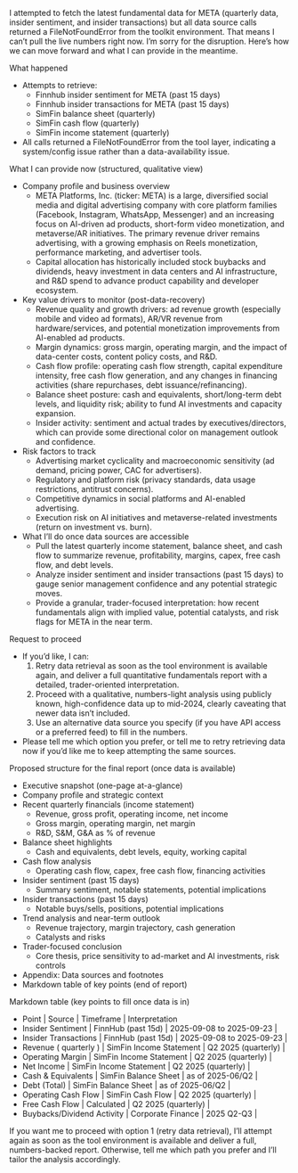 I attempted to fetch the latest fundamental data for META (quarterly data, insider sentiment, and insider transactions) but all data source calls returned a FileNotFoundError from the toolkit environment. That means I can’t pull the live numbers right now. I’m sorry for the disruption. Here’s how we can move forward and what I can provide in the meantime.

What happened
- Attempts to retrieve:
  - Finnhub insider sentiment for META (past 15 days)
  - Finnhub insider transactions for META (past 15 days)
  - SimFin balance sheet (quarterly)
  - SimFin cash flow (quarterly)
  - SimFin income statement (quarterly)
- All calls returned a FileNotFoundError from the tool layer, indicating a system/config issue rather than a data-availability issue.

What I can provide now (structured, qualitative view)
- Company profile and business overview
  - META Platforms, Inc. (ticker: META) is a large, diversified social media and digital advertising company with core platform families (Facebook, Instagram, WhatsApp, Messenger) and an increasing focus on AI-driven ad products, short-form video monetization, and metaverse/AR initiatives. The primary revenue driver remains advertising, with a growing emphasis on Reels monetization, performance marketing, and advertiser tools.
  - Capital allocation has historically included stock buybacks and dividends, heavy investment in data centers and AI infrastructure, and R&D spend to advance product capability and developer ecosystem.
- Key value drivers to monitor (post-data-recovery)
  - Revenue quality and growth drivers: ad revenue growth (especially mobile and video ad formats), AR/VR revenue from hardware/services, and potential monetization improvements from AI-enabled ad products.
  - Margin dynamics: gross margin, operating margin, and the impact of data-center costs, content policy costs, and R&D.
  - Cash flow profile: operating cash flow strength, capital expenditure intensity, free cash flow generation, and any changes in financing activities (share repurchases, debt issuance/refinancing).
  - Balance sheet posture: cash and equivalents, short/long-term debt levels, and liquidity risk; ability to fund AI investments and capacity expansion.
  - Insider activity: sentiment and actual trades by executives/directors, which can provide some directional color on management outlook and confidence.
- Risk factors to track
  - Advertising market cyclicality and macroeconomic sensitivity (ad demand, pricing power, CAC for advertisers).
  - Regulatory and platform risk (privacy standards, data usage restrictions, antitrust concerns).
  - Competitive dynamics in social platforms and AI-enabled advertising.
  - Execution risk on AI initiatives and metaverse-related investments (return on investment vs. burn).
- What I’ll do once data sources are accessible
  - Pull the latest quarterly income statement, balance sheet, and cash flow to summarize revenue, profitability, margins, capex, free cash flow, and debt levels.
  - Analyze insider sentiment and insider transactions (past 15 days) to gauge senior management confidence and any potential strategic moves.
  - Provide a granular, trader-focused interpretation: how recent fundamentals align with implied value, potential catalysts, and risk flags for META in the near term.

Request to proceed
- If you’d like, I can:
  1) Retry data retrieval as soon as the tool environment is available again, and deliver a full quantitative fundamentals report with a detailed, trader-oriented interpretation.
  2) Proceed with a qualitative, numbers-light analysis using publicly known, high-confidence data up to mid-2024, clearly caveating that newer data isn’t included.
  3) Use an alternative data source you specify (if you have API access or a preferred feed) to fill in the numbers.
- Please tell me which option you prefer, or tell me to retry retrieving data now if you’d like me to keep attempting the same sources.

Proposed structure for the final report (once data is available)
- Executive snapshot (one-page at-a-glance)
- Company profile and strategic context
- Recent quarterly financials (income statement)
  - Revenue, gross profit, operating income, net income
  - Gross margin, operating margin, net margin
  - R&D, S&M, G&A as % of revenue
- Balance sheet highlights
  - Cash and equivalents, debt levels, equity, working capital
- Cash flow analysis
  - Operating cash flow, capex, free cash flow, financing activities
- Insider sentiment (past 15 days)
  - Summary sentiment, notable statements, potential implications
- Insider transactions (past 15 days)
  - Notable buys/sells, positions, potential implications
- Trend analysis and near-term outlook
  - Revenue trajectory, margin trajectory, cash generation
  - Catalysts and risks
- Trader-focused conclusion
  - Core thesis, price sensitivity to ad-market and AI investments, risk controls
- Appendix: Data sources and footnotes
- Markdown table of key points (end of report)

Markdown table (key points to fill once data is in)
- Point | Source | Timeframe | Interpretation
- Insider Sentiment | FinnHub (past 15d) | 2025-09-08 to 2025-09-23 | 
- Insider Transactions | FinnHub (past 15d) | 2025-09-08 to 2025-09-23 | 
- Revenue ( quarterly ) | SimFin Income Statement | Q2 2025 (quarterly) | 
- Operating Margin | SimFin Income Statement | Q2 2025 (quarterly) | 
- Net Income | SimFin Income Statement | Q2 2025 (quarterly) | 
- Cash & Equivalents | SimFin Balance Sheet | as of 2025-06/Q2 | 
- Debt (Total) | SimFin Balance Sheet | as of 2025-06/Q2 | 
- Operating Cash Flow | SimFin Cash Flow | Q2 2025 (quarterly) | 
- Free Cash Flow | Calculated | Q2 2025 (quarterly) | 
- Buybacks/Dividend Activity | Corporate Finance | 2025 Q2-Q3 | 

If you want me to proceed with option 1 (retry data retrieval), I’ll attempt again as soon as the tool environment is available and deliver a full, numbers-backed report. Otherwise, tell me which path you prefer and I’ll tailor the analysis accordingly.